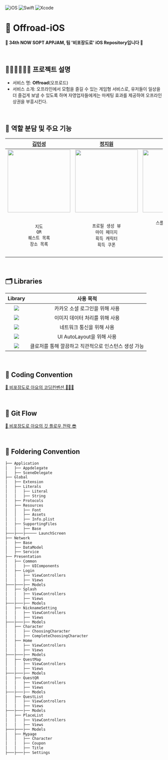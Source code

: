 ![iOS](https://img.shields.io/badge/iOS-000000?style=for-the-badge&logo=ios&logoColor=white)
![Swift](https://img.shields.io/badge/swift-F54A2A?style=for-the-badge&logo=swift&logoColor=white)
![Xcode](https://img.shields.io/badge/Xcode-007ACC?style=for-the-badge&logo=Xcode&logoColor=white)

# 🚧 Offroad-iOS

<div/>

**🌟 34th NOW SOPT APPJAM, 팀 '비포장도로' iOS Repository입니다 🌟**

<br/>

## 🙆🏻‍♀️🙅🏻‍♂️ 프로젝트 설명 
- 서비스 명: **Offroad**(오프로드)
- 서비스 소개: 오프라인에서 모험을 즐길 수 있는 게임형 서비스로, 유저들이 일상을 더 즐겁게 보낼 수 있도록 하며 자영업자들에게는 마케팅 효과를 제공하여 오프라인 상권을 부흥시킨다.

<br/>

## 🍎 역할 분담 및 주요 기능
| [김민성](https://github.com/nolanMinsung) | [정지원](https://github.com/codeJiwon) | [조혜린](https://github.com/Johyerin) |
| :--------: | :--------: | :--------: | 
| <img src="https://github.com/NOW-SOPT-APP1-YeogiEottae/YeogiEottae-iOS/assets/95562494/c48109e9-60f9-47ba-8e55-77fd277ea141" width="200px"/> | <img src="https://github.com/NOW-SOPT-APP1-YeogiEottae/YeogiEottae-iOS/assets/95562494/9340af4a-7c5f-4140-8836-2290b185c3a0" width="200px" /> | <img src="https://github.com/Team-Offroad/Offroad-iOS/assets/111677378/92124189-fc1b-45ef-af9d-a0578dd08177" width="200px"/> | 
| <p align = "center">`지도`<br/>`QR`<br/>`퀘스트 목록`<br/>`장소 목록` | <p align = "center">`프로필 생성 뷰`<br/>`마이 페이지`<br/>`획득 캐릭터`<br/>`획득 쿠폰` | <p align = "center">`스플래시/로그인 뷰`<br/>`홈뷰`<br/>`탭바`<br/>`획득 칭호`<br/>`설정` | 

<br/>

## 🗂️ Libraries
| Library | 사용 목적 |
| :-----: | :-----: |
| <img src="https://img.shields.io/badge/2.22.3-yellow?label=KakaoOpenSDK"> | 카카오 소셜 로그인을 위해 사용 |
| <img src="https://img.shields.io/badge/7.12.0-blue?label=Kingfisher"> | 이미지 데이터 처리를 위해 사용 |
| <img src="https://img.shields.io/badge/15.0.3-pink?label=Moya"> | 네트워크 통신을 위해 사용 |
| <img src="https://img.shields.io/badge/5.7.1-orange?label=SnapKit"> | UI AutoLayout을 위해 사용 |
| <img src="https://img.shields.io/badge/3.0.0-green?label=Then"> | 클로저를 통해 깔끔하고 직관적으로 인스턴스 생성 가능 |


<br/>

## 📌 Coding Convention
[🚧 비포장도로 아요의 코딩컨벤션 🧑🏻‍🏫](https://tan-antlion-a47.notion.site/Coding-Convention-020f744cfa9648f78e25d00e3c5aa90f?pvs=4)

<br/>

## 📌 Git Flow
[🚧 비포장도로 아요의 깃 플로우 전략 😎](https://tan-antlion-a47.notion.site/Git-Flow-042edd696aa54793ba218b1bc0d5dfaf?pvs=4)

<br/>

## 📌 Foldering Convention
```bash
├── Application
│   ├── Appdelegate
│   ├── SceneDelegate
├── Global
│   ├── Extension
│   ├── Literals
│   │   ├── Literal
│   │   ├── String
│   ├── Protocols
│   ├── Resources
│   │   ├── Font
│   │   ├── Assets
│   │   ├── Info.plist
│   ├── SupportingFiles
│   │   ├── Base
├───├───├───── LaunchScreen
├── Network
│   ├── Base
│   ├── DataModel
│   ├── Service
├── Presentation 
│   ├── Common
│   │   ├── UIComponents 
│   ├── Login
│   │   ├── ViewControllers
│   │   ├── Views
├───├───├── Models
│   ├── Splash
│   │   ├── ViewControllers
│   │   ├── Views
├───├───├── Models
│   ├── NicknameSetting
│   │   ├── ViewControllers
│   │   ├── Views
├───├───├── Models
│   ├── Character
│   │   ├── ChoosingCharacter
│   │   ├── CompleteChoosingCharacter
│   ├── Home
│   │   ├── ViewControllers
│   │   ├── Views
├───├───├── Models
│   ├── QuestMap
│   │   ├── ViewControllers
│   │   ├── Views
├───├───├── Models
│   ├── QuestQR
│   │   ├── ViewControllers
│   │   ├── Views
├───├───├── Models
│   ├── QuestList
│   │   ├── ViewControllers
│   │   ├── Views
├───├───├── Models
│   ├── PlaceList
│   │   ├── ViewControllers
│   │   ├── Views
├───├───├── Models
│   ├── Mypage
│   │   ├── Character
│   │   ├── Coupon
│   │   ├── Title
├───├───├── Settings
``` 
